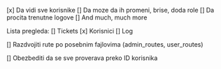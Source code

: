 [x] Da vidi sve korisnike
[] Da moze da ih promeni, brise, doda role
[] Da procita trenutne logove
[] And much, much more

Lista pregleda:
[] Tickets
[x] Korisnici
[] Log

[] Razdvojiti rute po posebnim fajlovima (admin_routes, user_routes)

[] Obezbediti da se sve proverava preko ID korisnika

